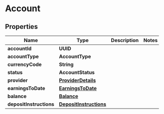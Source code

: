 

# Account


## Properties

| Name | Type | Description | Notes |
|------------ | ------------- | ------------- | -------------|
|**accountId** | **UUID** |  |  |
|**accountType** | **AccountType** |  |  |
|**currencyCode** | **String** |  |  |
|**status** | **AccountStatus** |  |  |
|**provider** | [**ProviderDetails**](ProviderDetails.md) |  |  |
|**earningsToDate** | [**EarningsToDate**](EarningsToDate.md) |  |  |
|**balance** | [**Balance**](Balance.md) |  |  |
|**depositInstructions** | [**DepositInstructions**](DepositInstructions.md) |  |  |



